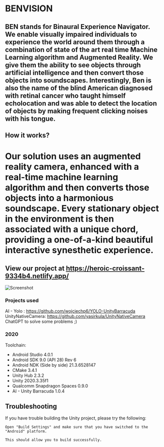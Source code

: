 # BENVISION
## BEN stands for Binaural Experience Navigator. We enable visually impaired individuals to experience the world around them through a combination of state of the art real time Machine Learning algorithm and Augmented Reality. We give them the ability to see objects through artificial intelligence and then convert those objects into soundscapes. Interestingly, Ben is also the name of the blind American diagnosed with retinal cancer who taught himself echolocation and was able to detect the location of objects by making frequent clicking noises with his tongue.

## How it works?

# Our solution uses an augmented reality camera, enhanced with a real-time machine learning algorithm and then converts those objects into a harmonious soundscape. Every stationary object in the environment is then associated with a unique chord, providing a one-of-a-kind beautiful interactive synesthetic experience.

## View our project at https://heroic-croissant-9334b4.netlify.app/

![Screenshot](screen.png)

### Projects used
AI - Yolo : https://github.com/wojciechp6/YOLO-UnityBarracuda
UnityNativeCamera:  https://github.com/yasirkula/UnityNativeCamera
ChatGPT to solve some problems ;)

### 2020
Toolchain:
* Android Studio 4.0.1
* Android SDK 9.0 (API 28) Rev 6
* Android NDK (Side by side) 21.3.6528147
* CMake 3.4.1
* Unity Hub 2.3.2
* Unity 2020.3.35f1
* Qualcomm Snapdragon Spaces 0.9.0
* AI - Unity Barracuda 1.0.4

## Troubleshooting

If you have trouble building the Unity project, please try the following:
```
Open "Build Settings" and make sure that you have switched to the "Android" platform.

This should allow you to build successfully.
```
